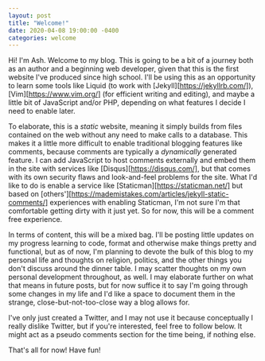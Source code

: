 ```yaml
---
layout: post
title: "Welcome!"
date: 2020-04-08 19:00:00 -0400
categories: welcome
---
```

Hi! I'm Ash. Welcome to my blog. This is going to be a bit of a journey both as an author and a beginning web developer, given that this is the first website I've produced since high school. I'll be using this as an opportunity to learn some tools like Liquid (to work with [Jekyll][https://jekyllrb.com/]), [Vim][https://www.vim.org/] (for efficient writing and editing), and maybe a little bit of JavaScript and/or PHP, depending on what features I decide I need to enable later. 

To elaborate, this is a *static* website, meaning it simply builds from files contained on the web without any need to make calls to a database. This makes it a little more difficult to enable traditional blogging features like comments, because comments are typically a *dynamically* generated feature. I can add JavaScript to host comments externally and embed them in the site with services like [Disqus][https://disqus.com/], but that comes with its own security flaws and look-and-feel problems for the site. What I'd like to do is enable a service like [Staticman][https://staticman.net/] but based on [others'][https://mademistakes.com/articles/jekyll-static-comments/] experiences with enabling Staticman, I'm not sure I'm that comfortable getting dirty with it just yet. So for now, this will be a comment free experience.

In terms of content, this will be a mixed bag. I'll be posting little updates on my progress learning to code, format and otherwise make things pretty and functional, but as of now, I'm planning to devote the bulk of this blog to my personal life and thoughts on religion, politics, and the other things you don't discuss around the dinner table. I may scatter thoughts on my own personal development throughout, as well. I may elaborate further on what that means in future posts, but for now suffice it to say I'm going through some changes in my life and I'd like a space to document them in the strange, close-but-not-too-close way a blog allows for.

I've only just created a Twitter, and I may not use it because conceptually I really dislike Twitter, but if you're interested, feel free to follow below. It might act as a pseudo comments section for the time being, if nothing else.

That's all for now! Have fun!
